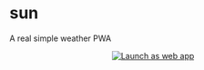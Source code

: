 # sun
A real simple weather PWA
<p align="center">
<a href="https://sun.darcylf.me"><img alt="Launch as web app" src="https://cdn.darcylf.me/pwa.png"></a>
<p>
